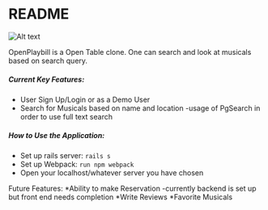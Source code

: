 # README
![Alt text](https://openplaybill-seeds.s3.amazonaws.com/FullStackPhotos/red_logo.png "Red Logo")

OpenPlaybill is a Open Table clone. One can search and look at musicals based on search query. 
##### Current Key Features:
  * User Sign Up/Login or as a Demo User
  * Search for Musicals based on name and location
    -usage of PgSearch in order to use full text search
    
##### How to Use the Application:
* Set up rails server: `rails s`
* Set up Webpack: `run npm webpack`
* Open your localhost/whatever server you have chosen

Future Features:
 *Ability to make Reservation
  -currently backend is set up but front end needs completion
 *Write Reviews
 *Favorite Musicals
 
